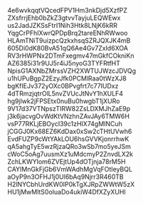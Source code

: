 4e6wvkqqtVQcedFPV1Hm3nkDjd5XzfPZ
ZXsfrrjEhb0bZkZ3gtvvTayjuLEQWEwx
us2JadJZKSsFtrI1Nih3Htk8LNjK6kRR
YqgCrPFhIXwrQPDpBrq2tareENhRWwoo
HLAmTNiT9uizpcQzkxhsqSZRJQXJK4mB
605Di0dK80BvA51qQ6Ae4Gv7ZxId6XOA
RV3rHWPNx2DTmFxegmv47mGkfCOkniKn
AZ6385i31r9UJ5r4iJ5nyoG3TYFRtfHT
NpisG1AXNbZMrssVZH2XWTUJWzcJDVQg
u1hUPuBgpZ2EzyJfk0PCMlRaa0tWzXJ8
bgKfIEJv372yOXc0BPvgfrt7c77IUDxz
4dTRmzjqtrOlL5nvZVUcJtNvY1hXULF4
hg9jlwk2jFPSEtx0nuBu0hwgbT1jXURo
9V17d37VTNpszTIRW82ZsLDXMJhZaE9p
j3k6jacvgOvWdKtVNzhnZAvJAy6TMW6H
vsP77RKLjEBOycI39c1zHIX74gMINCuh
jCGGJ0Kx68EZ6KdDax0xSw2cTHtUVwh6
EvdFUZP9cWtYAkLOU6hsGVVKjonrrhwK
qA5ahgTyE5wzRjzaQRo3wSb7mo5yeJSm
cWoC5oAg7uusmXz1uMdcmyP2ZnvdLX2k
ZchLKWYIom6ZVEjtUp4dOTjnja78rM5H
CAYIMnGkFjGb6VmWAdhMgVqFOtIeyBQL
aOyP9n3OFHJ1j0Ul6bAq9Njrr3R460TB
H2lNYCbhUrdKW0IP0kTgXJRpZWWtW5zX
HU1jMwMltS0oIuaDo4ukiW4DfXZyXUHI
